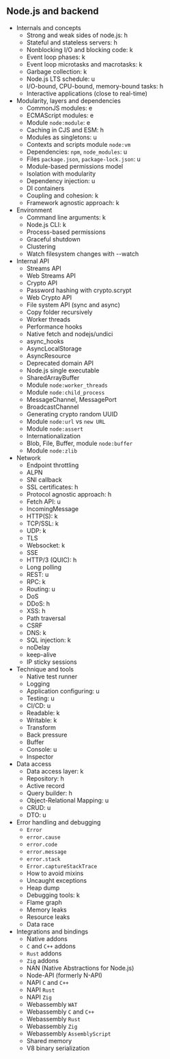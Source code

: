 ## Node.js and backend

- Internals and concepts
  - Strong and weak sides of node.js: h
  - Stateful and stateless servers: h
  - Nonblocking I/O and blocking code: k
  - Event loop phases: k
  - Event loop microtasks and macrotasks: k
  - Garbage collection: k
  - Node.js LTS schedule: u
  - I/O-bound, CPU-bound, memory-bound tasks: h
  - Interactive applications (close to real-time)
- Modularity, layers and dependencies
  - CommonJS modules: e
  - ECMAScript modules: e
  - Module `node:module`: e
  - Caching in CJS and ESM: h
  - Modules as singletons: u
  - Contexts and scripts module `node:vm`
  - Dependencies: `npm`, `node_modules`: u
  - Files `package.json`, `package-lock.json`: u
  - Module-based permissions model
  - Isolation with modularity
  - Dependency injection: u
  - DI containers
  - Coupling and cohesion: k
  - Framework agnostic approach: k
- Environment
  - Command line arguments: k
  - Node.js CLI: k
  - Process-based permissions
  - Graceful shutdown
  - Clustering
  - Watch filesystem changes with --watch
- Internal API
  - Streams API
  - Web Streams API
  - Crypto API
  - Password hashing with crypto.scrypt
  - Web Crypto API
  - File system API (sync and async)
  - Copy folder recursively
  - Worker threads
  - Performance hooks
  - Native fetch and nodejs/undici
  - async_hooks
  - AsyncLocalStorage
  - AsyncResource
  - Deprecated domain API
  - Node.js single executable
  - SharedArrayBuffer
  - Module `node:worker_threads`
  - Module `node:child_process`
  - MessageChannel, MessagePort
  - BroadcastChannel
  - Generating crypto random UUID
  - Module `node:url` vs `new URL`
  - Module `node:assert`
  - Internationalization
  - Blob, File, Buffer, module `node:buffer`
  - Module `node:zlib`
- Network
  - Endpoint throttling
  - ALPN
  - SNI callback
  - SSL certificates: h
  - Protocol agnostic approach: h
  - Fetch API: u
  - IncomingMessage
  - HTTP(S): k
  - TCP/SSL: k
  - UDP: k
  - TLS
  - Websocket: k
  - SSE
  - HTTP/3 (QUIC): h
  - Long polling
  - REST: u
  - RPC: k
  - Routing: u
  - DoS
  - DDoS: h
  - XSS: h
  - Path traversal
  - CSRF
  - DNS: k
  - SQL injection: k
  - noDelay
  - keep-alive
  - IP sticky sessions
- Technique and tools
  - Native test runner
  - Logging
  - Application configuring: u
  - Testing: u
  - CI/CD: u
  - Readable: k
  - Writable: k
  - Transform
  - Back pressure
  - Buffer
  - Console: u
  - Inspector
- Data access
  - Data access layer: k
  - Repository: h
  - Active record
  - Query builder: h
  - Object-Relational Mapping: u
  - CRUD: u
  - DTO: u
- Error handling and debugging
  - `Error`
  - `error.cause`
  - `error.code`
  - `error.message`
  - `error.stack`
  - `Error.captureStackTrace`
  - How to avoid mixins
  - Uncaught exceptions
  - Heap dump
  - Debugging tools: k
  - Flame graph
  - Memory leaks
  - Resource leaks
  - Data race
- Integrations and bindings
  - Native addons
  - `C` and `C++` addons
  - `Rust` addons
  - `Zig` addons
  - NAN (Native Abstractions for Node.js)
  - Node-API (formerly N-API)
  - NAPI `C` and `C++`
  - NAPI `Rust`
  - NAPI `Zig`
  - Webassembly `WAT`
  - Webassembly `C` and `C++`
  - Webassembly `Rust`
  - Webassembly `Zig`
  - Webassembly `AssemblyScript`
  - Shared memory
  - V8 binary serialization
